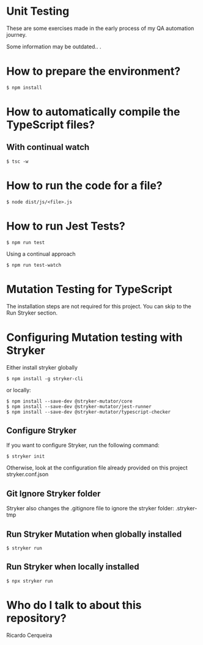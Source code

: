 # Unit Testing 

These are some exercises made in the early process of my QA automation journey.

Some information may be outdated..
.
# How to prepare the environment?

```shell
$ npm install
```

# How to automatically compile the TypeScript files?

## With continual watch

```shell
$ tsc -w
```

# How to run the code for a file?

```shell
$ node dist/js/<file>.js
```

# How to run Jest Tests?

```shell
$ npm run test
```

Using a continual approach

```shell
$ npm run test-watch
```

# Mutation Testing for TypeScript

The installation steps are not required for this project. You can skip to the Run Stryker section.

# Configuring Mutation testing with Stryker

Either install stryker globally

```shell
$ npm install -g stryker-cli
```

or locally:

```shell
$ npm install --save-dev @stryker-mutator/core
$ npm install --save-dev @stryker-mutator/jest-runner
$ npm install --save-dev @stryker-mutator/typescript-checker
```

## Configure Stryker

If you want to configure Stryker, run the following command:

```shell
$ stryker init
```

Otherwise, look at the configuration file already provided on this project stryker.conf.json

## Git Ignore Stryker folder

Stryker also changes the .gitignore file to ignore the stryker folder: .stryker-tmp

## Run Stryker Mutation when globally installed 

```shell
$ stryker run
```

## Run Stryker when locally installed 

```shell
$ npx stryker run
```


# Who do I talk to about this repository?

Ricardo Cerqueira